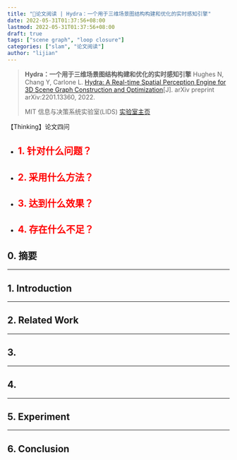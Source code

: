 ```yaml
---
title: "📜论文阅读 | Hydra：一个用于三维场景图结构构建和优化的实时感知引擎"
date: 2022-05-31T01:37:56+08:00
lastmod: 2022-05-31T01:37:56+08:00
draft: true
tags: ["scene graph", "loop closure"]
categories: ["slam", "论文阅读"]
author: "lijian"
---
```


>**Hydra：一个用于三维场景图结构构建和优化的实时感知引擎**
>Hughes N, Chang Y, Carlone L. [Hydra: A Real-time Spatial Perception Engine for 3D Scene Graph Construction and Optimization](extension://idghocbbahafpfhjnfhpbfbmpegphmmp/assets/pdf/web/viewer.html?file=https%3A%2F%2Farxiv.org%2Fpdf%2F2201.13360.pdf)[J]. arXiv preprint arXiv:2201.13360, 2022.
>
>MIT 信息与决策系统实验室(LIDS) [实验室主页](https://lids.mit.edu/)

【Thinking】论文四问

- <font color=red>1. 针对什么问题？</font>
  - 
- <font color=red>2. 采用什么方法？</font>
  - 
- <font color=red>3. 达到什么效果？</font>
  - 
- <font color=red>4. 存在什么不足？</font>
  - 

## 0. 摘要



---

## 1. Introduction



---

## 2. Related Work



---

## 3. 



---

## 4. 



---

## 5. Experiment



---

## 6. Conclusion

